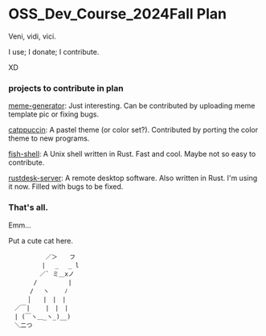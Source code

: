 # OSS_Dev_Course_2024Fall Plan

Veni, vidi, vici.

I use; I donate; I contribute.

XD

### projects to contribute in plan

[meme-generator](https://github.com/MeetWq/meme-generator): Just interesting. Can be contributed by uploading meme template pic or fixing bugs.

[catppuccin](https://github.com/catppuccin/catppuccin): A pastel theme (or color set?). Contributed by porting the color theme to new programs.

[fish-shell](https://github.com/fish-shell/fish-shell): A Unix shell written in Rust. Fast and cool. Maybe not so easy to contribute.

[rustdesk-server](https://github.com/rustdesk/rustdesk-server): A remote desktop software. Also written in Rust. I'm using it now. Filled with bugs to be fixed.

### That's all.

Emm...

Put a cute cat here.
```
　　       ／＞　　フ
　　　 　　| 　_　 _ l
　 　　 　／` ミ＿xノ
　　 　 /　　　 　 |
　　　 /　 ヽ　　 ﾉ
　 　 │　　|　|　|
　／￣|　　 |　|　|
　| (￣ヽ＿_ヽ_)__)
　＼二つ 
```